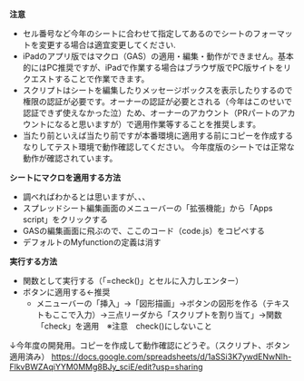 **注意**  
- セル番号など今年のシートに合わせて指定してあるのでシートのフォーマットを変更する場合は適宜変更してください.  
- iPadのアプリ版ではマクロ（GAS）の適用・編集・動作ができません。基本的にはPC推奨ですが、iPadで作業する場合はブラウザ版でPC版サイトをリクエストすることで作業できます。
- スクリプトはシートを編集したりメッセージボックスを表示したりするので権限の認証が必要です。オーナーの認証が必要とされる（今年はこのせいで認証できず使えなかった泣）ため、オーナーのアカウント（PRパートのアカウントになると思いますが）で適用作業等することを推奨します。
- 当たり前といえば当たり前ですが本番環境に適用する前にコピーを作成するなりしてテスト環境で動作確認してください。 今年度版のシートでは正常な動作が確認されています。

**シートにマクロを適用する方法**  
- 調べればわかるとは思いますが、、、  
- スプレッドシート編集画面のメニューバーの「拡張機能」から「Apps script」をクリックする
- GASの編集画面に飛ぶので、ここのコード（code.js）をコピペする
- デフォルトのMyfunctionの定義は消す

**実行する方法**
- 関数として実行する（「=check()」とセルに入力しエンター）
- ボタンに適用する←推奨
  - メニューバーの「挿入」→「図形描画」→ボタンの図形を作る（テキストもここで入力）→三点リーダから「スクリプトを割り当て」→関数「check」を適用　※注意　check()にしないこと

↓今年度の開発用。コピーを作成して動作確認にどうぞ。（スクリプト、ボタン適用済み）
https://docs.google.com/spreadsheets/d/1aSSi3K7ywdENwNlh-FlkvBWZAqiYYM0MMg8BJy_sciE/edit?usp=sharing
